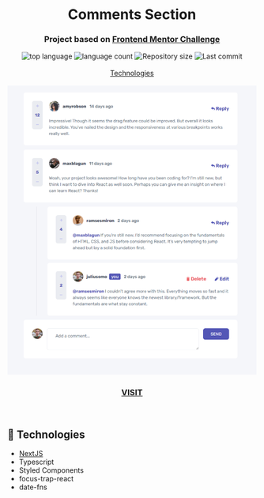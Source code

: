 <h1 align="center">
  Comments Section
</h1>

<h3 align="center">
<strong>Project based on <a href="https://www.frontendmentor.io/challenges/interactive-comments-section-iG1RugEG9" target="_blank">Frontend Mentor Challenge </a></strong>
</h3>

<p align="center">

  <img alt="top language" src="https://img.shields.io/github/languages/top/rafashiga/frontendmentor-comments-section?style=flat-square">
  <img alt="language count" src="https://img.shields.io/github/languages/count/rafashiga/frontendmentor-comments-section?style=flat-square">
  <img alt="Repository size" src="https://img.shields.io/github/repo-size/rafashiga/frontendmentor-comments-section?style=flat-square">
  <img alt="Last commit" src="https://img.shields.io/github/last-commit/rafashiga/frontendmentor-comments-section?style=flat-square">
  <br>
  <br>
  <a href="#space_invader-technologies">Technologies</a>
  <br>
  <br>
  <img src="./public/images/website.png">
  <br>
  <a href="https://shiga-comments-section.vercel.app/" target="_blank">
    <h3 align="center"><b>VISIT</b></h3>
  </a>
  <br>
</p>

## :space_invader: Technologies

- [NextJS](https://nextjs.org/)
- Typescript
- Styled Components
- focus-trap-react
- date-fns
